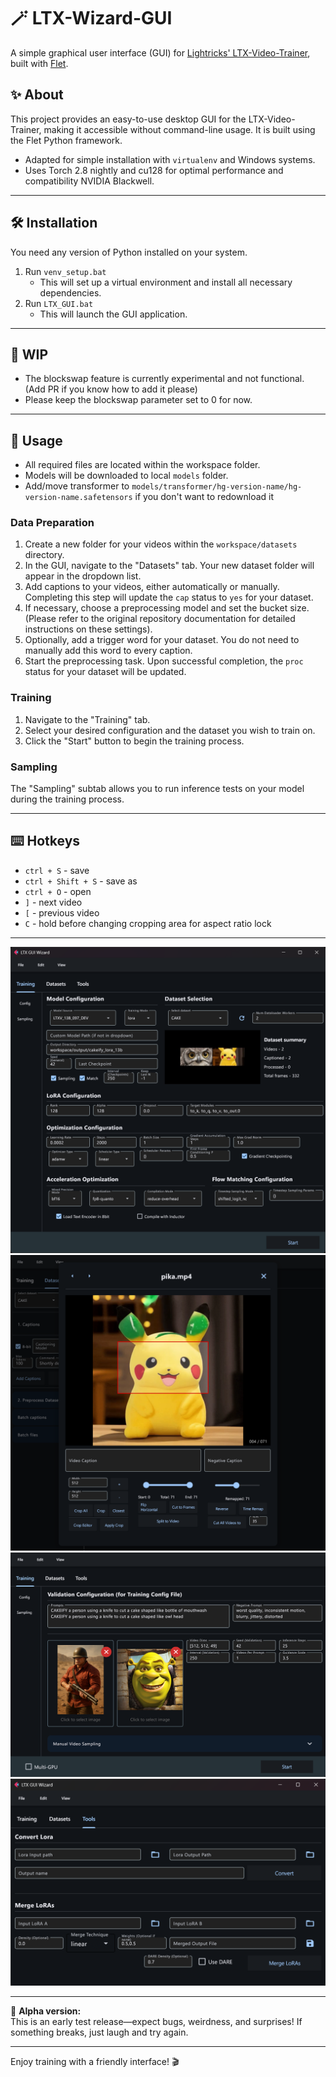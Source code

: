 # 🪄 LTX-Wizard-GUI

A simple graphical user interface (GUI) for [Lightricks' LTX-Video-Trainer](https://github.com/Lightricks/LTX-Video-Trainer), built with [Flet](https://flet.dev/).

## ✨ About

This project provides an easy-to-use desktop GUI for the LTX-Video-Trainer, making it accessible without command-line usage. It is built using the Flet Python framework.

- Adapted for simple installation with `virtualenv` and Windows systems.
- Uses Torch 2.8 nightly and cu128 for optimal performance and compatibility NVIDIA Blackwell.

---
## 🛠️ Installation

You need any version of Python installed on your system.

1. Run `venv_setup.bat`
   - This will set up a virtual environment and install all necessary dependencies.
2. Run `LTX_GUI.bat`
   - This will launch the GUI application.

---

## 🚧 WIP

- The blockswap feature is currently experimental and not functional. (Add PR if you know how to add it please) 
- Please keep the blockswap parameter set to 0 for now.

---

## 🚀 Usage

- All required files are located within the workspace folder.
- Models will be downloaded to local `models` folder.
- Add/move transformer to `models/transformer/hg-version-name/hg-version-name.safetensors` if you don't want to redownload it

### Data Preparation

1. Create a new folder for your videos within the `workspace/datasets` directory.
2. In the GUI, navigate to the "Datasets" tab. Your new dataset folder will appear in the dropdown list.
3. Add captions to your videos, either automatically or manually. Completing this step will update the `cap` status to `yes` for your dataset.
4. If necessary, choose a preprocessing model and set the bucket size. (Please refer to the original repository documentation for detailed instructions on these settings).
5. Optionally, add a trigger word for your dataset. You do not need to manually add this word to every caption.
6. Start the preprocessing task. Upon successful completion, the `proc` status for your dataset will be updated.

### Training

1. Navigate to the "Training" tab.
2. Select your desired configuration and the dataset you wish to train on.
3. Click the "Start" button to begin the training process.

### Sampling

The "Sampling" subtab allows you to run inference tests on your model during the training process.

---

## ⌨️ Hotkeys

- `ctrl + S` - save
- `ctrl + Shift + S` - save as
- `ctrl + O` - open
- `]` - next video
- `[` - previous video
- `C` - hold before changing cropping area for aspect ratio lock 

---

![UI 01](flet_app/assets/git_images/ui_01.png)
![UI 02](flet_app/assets/git_images/ui_02.png)
![UI 03](flet_app/assets/git_images/ui_03.png)
![UI 04](flet_app/assets/git_images/ui_04.png)

---

🧪 **Alpha version:**  
This is an early test release—expect bugs, weirdness, and surprises! If something breaks, just laugh and try again.

---

Enjoy training with a friendly interface! 🎬 